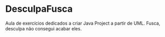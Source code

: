 # DesculpaFusca
Aula de exercícios dedicados a criar Java Project a partir de UML. Fusca, desculpa não consegui acabar eles.
